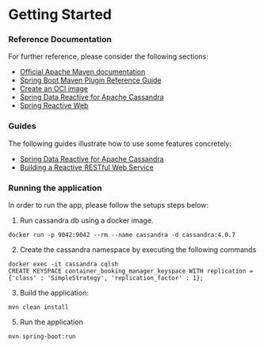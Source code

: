 # Getting Started

### Reference Documentation
For further reference, please consider the following sections:

* [Official Apache Maven documentation](https://maven.apache.org/guides/index.html)
* [Spring Boot Maven Plugin Reference Guide](https://docs.spring.io/spring-boot/docs/2.7.9/maven-plugin/reference/html/)
* [Create an OCI image](https://docs.spring.io/spring-boot/docs/2.7.9/maven-plugin/reference/html/#build-image)
* [Spring Data Reactive for Apache Cassandra](https://docs.spring.io/spring-boot/docs/2.7.9/reference/htmlsingle/#data.nosql.cassandra)
* [Spring Reactive Web](https://docs.spring.io/spring-boot/docs/2.7.9/reference/htmlsingle/#web.reactive)

### Guides
The following guides illustrate how to use some features concretely:

* [Spring Data Reactive for Apache Cassandra](https://spring.io/guides/gs/accessing-data-cassandra/)
* [Building a Reactive RESTful Web Service](https://spring.io/guides/gs/reactive-rest-service/)

### Running the application

In order to run the app, please follow the setups steps below:

1. Run cassandra db using a docker image.

```aidl
docker run -p 9042:9042 --rm --name cassandra -d cassandra:4.0.7
```

2. Create the cassandra namespace by executing the following commands

```aidl
docker exec -it cassandra cqlsh
CREATE KEYSPACE container_booking_manager_keyspace WITH replication = {'class' : 'SimpleStrategy', 'replication_factor' : 1};
```

3. Build the application:

```aidl
mvn clean install 
```

5. Run the application 

```aidl
mvn spring-boot:run
```